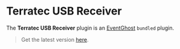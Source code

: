 # Terratec USB Receiver

The **Terratec USB Receiver** plugin is an [EventGhost](https://github.com/EventGhost/EventGhost) `bundled` plugin.

> Get the latest version [here](https://github.com/EventGhost/EventGhost/tree/master/plugins/TerratecUsb).